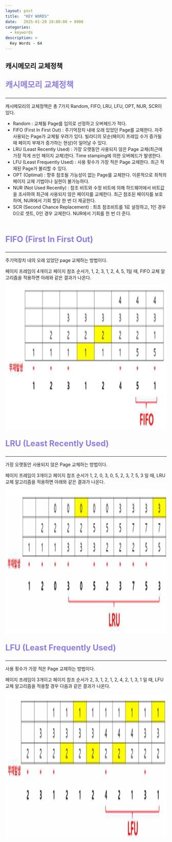 ```yaml
---
layout: post
title:  "KEY WORDS"
date:   2025-01-29 18:00:00 + 0900
categories:
  - keywords
description: >
  Key Words - 64
---
```

## 캐시메모리 교체정책

<p style = "color:#8f7cee; font-size:25px; font-weight:bold">
캐시메모리 교체정책
</p>

---

캐시메모리의 교체정책은 총 7가지 Random, FIFO, LRU, LFU, OPT, NUR, SCR이 있다.

- Random : 교체될 Page를 임의로 선정하고 오버헤드가 적다.
- FIFO (First In First Out) : 주기억장치 내에 오래 있었던 Page를 교체한다. 자주 사용되는 Page가 교체될 우려가 있다. 빌라디의 모순(페이지 프레임 수가 증가될 때 페이지 부재가 증가하는 현상)이 일어날 수 있다.
- LRU (Least Recently Used) : 가장 오랫동안 사용되지 않은 Page 교체(최근에 가장 적게 쓰인 페이지 교체)한다. Time stamping에 의한 오버헤드가 발생한다. 
- LFU (Least Frequently Used) : 사용 횟수가 가장 적은 Page 교체한다. 최근 적재된 Page가 불리할 수 있다. 
- OPT (Optimal) : 향후 참조될 가능성이 없는 Page를 교체한다. 이론적으로 최적의 페이지 교체 기법이나 실현이 불가능하다.
- NUR (Not Used Recently) : 참조 비트와 수정 비트에 의해 하드웨어에서 비트값을 조사하여 최근에 사용되지 않은 페이지를 교체한다. 최근 참조된 페이지를 보호하며, NUR에서 기회 할당 한 번 더 제공한다.
- SCR (Second Chance Replacement) : 최초 참조비트를 1로 설정하고, 1인 경우 0으로 셋트, 0인 경우 교체한다.  NUR에서 기회를 한 번 더 준다.

<br/>

<p style = "color:#8f7cee; font-size:25px; font-weight:bold">
FIFO (First In First Out)
</p>

---

주기억장치 내의 오래 있었던 page 교체하는 방법이다. 
 
페이지 프레임이 4개이고 페이지 참조 순서가, 1, 2, 3, 1, 2, 4, 5, 1일 때, FIFO 교체 알고리즘을 적용하면 아래와 같은 결과가 나온다.

<img src = "../../assets/img/keywords/IMG_k64_1.png" width = "1800" height = "450">

<br/>

<p style = "color:#8f7cee; font-size:25px; font-weight:bold">
LRU (Least Recently Used)
</p>

---

가장 오랫동안 사용되지 않은 Page 교체하는 방법이다. 

페이지 프레임이 3개이고 페이지 참조 순서가 1, 2, 0, 3, 0, 5, 2, 3, 7, 5, 3 일 때, LRU 교체 알고리즘을 적용하면 아래와 같은 결과가 나온다.

<img src = "../../assets/img/keywords/IMG_k64_2.png" width = "1800" height = "450">

<br/>

<p style = "color:#8f7cee; font-size:25px; font-weight:bold">
LFU (Least Frequently Used)
</p>

---

사용 횟수가 가장 적은 Page 교체하는 방법이다.

페이지 프레임이 3개이고 페이지 참조 순서가 2, 3, 1, 2, 1, 2, 4, 2, 1, 3, 1 일 때, LFU 교체 알고리즘을 적용할 경우 다음과 같은 결과가 나온다.

<img src = "../../assets/img/keywords/IMG_k64_3.png" width = "1800" height = "450">
